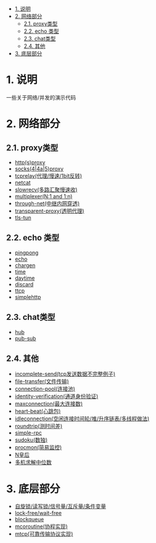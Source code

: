 <!-- TOC -->

- [1. 说明](#1-说明)
- [2. 网络部分](#2-网络部分)
    - [2.1. proxy类型](#21-proxy类型)
    - [2.2. echo 类型](#22-echo-类型)
    - [2.3. chat类型](#23-chat类型)
    - [2.4. 其他](#24-其他)
- [3. 底层部分](#3-底层部分)

<!-- /TOC -->

<a id="markdown-1-说明" name="1-说明"></a>
# 1. 说明

一些关于网络/并发的演示代码

<a id="markdown-2-网络部分" name="2-网络部分"></a>
# 2. 网络部分

<a id="markdown-21-proxy类型" name="21-proxy类型"></a>
## 2.1. proxy类型

* [http(s)proxy](httpproxy/readme.md)
* [socks(4|4a|5)proxy](socks/readme.md)
* [tcprelay(代理/慢速/1bit反转)](tcprelay/readme.md)
* [netcat](netcat/readme.md)
* [slowrecv(多路汇聚慢速收)](slowrecv/readme.md)
* [multiplexer(N:1 and 1:n)](multiplexer/readme.md)
* [through-net(中继内网穿透)](multiplexer/readme.md)
* [transparent-proxy(透明代理)]()
* [tls-tun]()

<a id="markdown-22-echo-类型" name="22-echo-类型"></a>
## 2.2. echo 类型

* [pingpong](pingpong)
* [echo](echo)
* [chargen]()
* [time]()
* [daytime]()
* [discard](discard)
* [ttcp](ttcp/readme.md)
* [simplehttp](simplehttp)

<a id="markdown-23-chat类型" name="23-chat类型"></a>
## 2.3. chat类型

* [hub]()
* [pub-sub]()

<a id="markdown-24-其他" name="24-其他"></a>
## 2.4. 其他

* [incomplete-send(tcp发送数据不完整例子)]()
* [file-transfer(文件传输)]()
* [connection-pool(连接池)]()
* [identity-verification(通道身份验证)]()
* [maxconnection(最大连接数)]()
* [heart-beat(心跳包)]()
* [idleconnection(空闲连接时间轮/堆/升序链表/多线程做法)](idleconnection/readme.md)
* [roundtrip(测时间差)](roundtrip)
* [simple-rpc]()
* [sudoku(数独)]()
* [procmon(简易监控)]()
* [N皇后]()
* [多机求解中位数]()

<a id="markdown-3-底层部分" name="3-底层部分"></a>
# 3. 底层部分

* [自旋锁/读写锁/信号量/互斥量/条件变量](sync/readme.md)
* [lock-free/wait-free](sync/readme.md)
* [blockqueue](blockqueue)
* [mcoroutine(协程实现)]()
* [mtcp(可靠传输协议实现)]()
